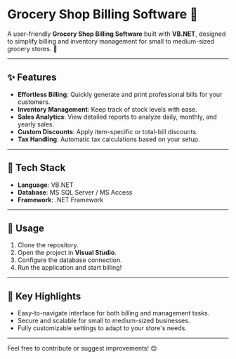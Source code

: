 # Grocery Shop Billing Software 🛒

A user-friendly **Grocery Shop Billing Software** built with **VB.NET**, designed to simplify billing and inventory management for small to medium-sized grocery stores. 🚀

---

## ✨ Features  
- **Effortless Billing**: Quickly generate and print professional bills for your customers.  
- **Inventory Management**: Keep track of stock levels with ease.  
- **Sales Analytics**: View detailed reports to analyze daily, monthly, and yearly sales.  
- **Custom Discounts**: Apply item-specific or total-bill discounts.  
- **Tax Handling**: Automatic tax calculations based on your setup.  

---

## 🔧 Tech Stack  
- **Language**: VB.NET  
- **Database**: MS SQL Server / MS Access  
- **Framework**: .NET Framework  

---

## 📝 Usage  
1. Clone the repository.  
2. Open the project in **Visual Studio**.  
3. Configure the database connection.  
4. Run the application and start billing!  

---

## 📌 Key Highlights  
- Easy-to-navigate interface for both billing and management tasks.  
- Secure and scalable for small to medium-sized businesses.  
- Fully customizable settings to adapt to your store's needs.  

---

Feel free to contribute or suggest improvements! 😊
